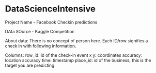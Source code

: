 # DataScienceIntensive

Project Name - Facebook Checkin predictions

DAta SOurce - Kaggle Competition

About data:
There is no concept of person here. Each ID/row signifies a check in with following information. 

Columns:
row_id: id of the check-in event
x y: coordinates
accuracy: location accuracy 
time: timestamp
place_id: id of the business, this is the target you are predicting